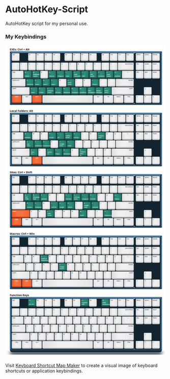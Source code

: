 # AutoHotKey-Script
AutoHotKey script for my personal use.

###  My Keybindings

[![Keyboard Mapping](https://raw.githubusercontent.com/arshit09/AutoHotKey-Script/main/images/shortucut-mapping.png "Keyboard Mapping")](https://raw.githubusercontent.com/arshit09/AutoHotKey-Script/main/images/shortucut-mapping.png "Keyboard Mapping")

Visit [Keyboard Shortcut Map Maker](https://archie-adams.github.io/keyboard-shortcut-map-maker/#top "Keyboard Shortcut Map Maker") to create a visual image of keyboard shortcuts or application keybindings.